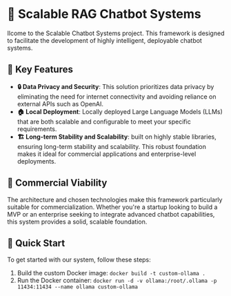 # 🤖 Scalable RAG Chatbot Systems

Ilcome to the Scalable Chatbot Systems project. This framework is designed to facilitate the development of highly intelligent, deployable chatbot systems.

## 🌟 Key Features

- **🔒 Data Privacy and Security**: This solution prioritizes data privacy by eliminating the need for internet connectivity and avoiding reliance on external APIs such as OpenAI.
- **🏠 Local Deployment**: Locally deployed Large Language Models (LLMs) that are both scalable and configurable to meet your specific requirements.
- **🏗️ Long-term Stability and Scalability**: built on highly stable libraries, ensuring long-term stability and scalability. This robust foundation makes it ideal for commercial applications and enterprise-level deployments.

## 💼 Commercial Viability

The architecture and chosen technologies make this framework particularly suitable for commercialization. Whether you're a startup looking to build a MVP or an enterprise seeking to integrate advanced chatbot capabilities, this system provides a solid, scalable foundation.

## 🚀 Quick Start

To get started with our system, follow these steps:

1. Build the custom Docker image:
```docker build -t custom-ollama .```
2. Run the Docker container:
```docker run -d -v ollama:/root/.ollama -p 11434:11434 --name ollama custom-ollama```
